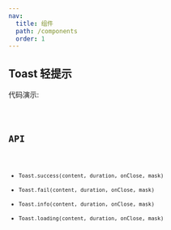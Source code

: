 ```yaml
---
nav:
  title: 组件
  path: /components
  order: 1
---
```


## Toast 轻提示

代码演示:

<code src="./demo/basic.jsx" />

## API

- `Toast.success(content, duration, onClose, mask)`
- `Toast.fail(content, duration, onClose, mask)`
- `Toast.info(content, duration, onClose, mask)`
- `Toast.loading(content, duration, onClose, mask)`
